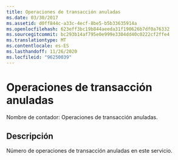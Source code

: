 ```yaml
---
title: Operaciones de transacción anuladas
ms.date: 03/30/2017
ms.assetid: d0ff844c-a33c-4ecf-8be5-b5b33635914a
ms.openlocfilehash: 623eff3bc19b844aeeda31f190626b7df0a76332
ms.sourcegitcommit: bc293b14af795e0e999e3304dd40c0222cf2ffe4
ms.translationtype: MT
ms.contentlocale: es-ES
ms.lasthandoff: 11/26/2020
ms.locfileid: "96250039"
---
```

# <a name="transacted-operations-aborted"></a>Operaciones de transacción anuladas

Nombre de contador: Operaciones de transacción anuladas.  
  
## <a name="description"></a>Descripción  

 Número de operaciones de transacción anuladas en este servicio.
